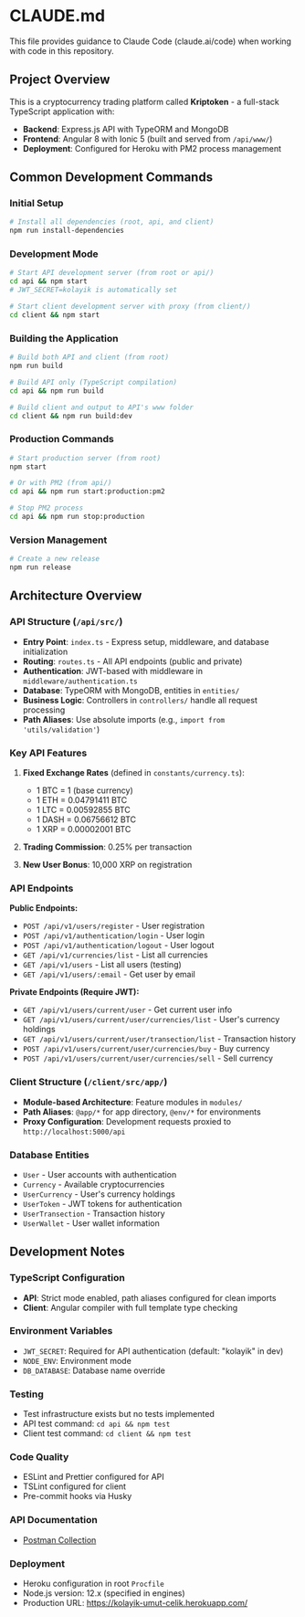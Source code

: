 # CLAUDE.md

This file provides guidance to Claude Code (claude.ai/code) when working with code in this repository.

## Project Overview

This is a cryptocurrency trading platform called **Kriptoken** - a full-stack TypeScript application with:
- **Backend**: Express.js API with TypeORM and MongoDB
- **Frontend**: Angular 8 with Ionic 5 (built and served from `/api/www/`)
- **Deployment**: Configured for Heroku with PM2 process management

## Common Development Commands

### Initial Setup
```bash
# Install all dependencies (root, api, and client)
npm run install-dependencies
```

### Development Mode
```bash
# Start API development server (from root or api/)
cd api && npm start
# JWT_SECRET=kolayik is automatically set

# Start client development server with proxy (from client/)
cd client && npm start
```

### Building the Application
```bash
# Build both API and client (from root)
npm run build

# Build API only (TypeScript compilation)
cd api && npm run build

# Build client and output to API's www folder
cd client && npm run build:dev
```

### Production Commands
```bash
# Start production server (from root)
npm start

# Or with PM2 (from api/)
cd api && npm run start:production:pm2

# Stop PM2 process
cd api && npm run stop:production
```

### Version Management
```bash
# Create a new release
npm run release
```

## Architecture Overview

### API Structure (`/api/src/`)
- **Entry Point**: `index.ts` - Express setup, middleware, and database initialization
- **Routing**: `routes.ts` - All API endpoints (public and private)
- **Authentication**: JWT-based with middleware in `middleware/authentication.ts`
- **Database**: TypeORM with MongoDB, entities in `entities/`
- **Business Logic**: Controllers in `controllers/` handle all request processing
- **Path Aliases**: Use absolute imports (e.g., `import from 'utils/validation'`)

### Key API Features
1. **Fixed Exchange Rates** (defined in `constants/currency.ts`):
   - 1 BTC = 1 (base currency)
   - 1 ETH = 0.04791411 BTC
   - 1 LTC = 0.00592855 BTC
   - 1 DASH = 0.06756612 BTC
   - 1 XRP = 0.00002001 BTC

2. **Trading Commission**: 0.25% per transaction

3. **New User Bonus**: 10,000 XRP on registration

### API Endpoints

**Public Endpoints:**
- `POST /api/v1/users/register` - User registration
- `POST /api/v1/authentication/login` - User login
- `POST /api/v1/authentication/logout` - User logout
- `GET /api/v1/currencies/list` - List all currencies
- `GET /api/v1/users` - List all users (testing)
- `GET /api/v1/users/:email` - Get user by email

**Private Endpoints (Require JWT):**
- `GET /api/v1/users/current/user` - Get current user info
- `GET /api/v1/users/current/user/currencies/list` - User's currency holdings
- `GET /api/v1/users/current/user/transection/list` - Transaction history
- `POST /api/v1/users/current/user/currencies/buy` - Buy currency
- `POST /api/v1/users/current/user/currencies/sell` - Sell currency

### Client Structure (`/client/src/app/`)
- **Module-based Architecture**: Feature modules in `modules/`
- **Path Aliases**: `@app/*` for app directory, `@env/*` for environments
- **Proxy Configuration**: Development requests proxied to `http://localhost:5000/api`

### Database Entities
- `User` - User accounts with authentication
- `Currency` - Available cryptocurrencies
- `UserCurrency` - User's currency holdings
- `UserToken` - JWT tokens for authentication
- `UserTransection` - Transaction history
- `UserWallet` - User wallet information

## Development Notes

### TypeScript Configuration
- **API**: Strict mode enabled, path aliases configured for clean imports
- **Client**: Angular compiler with full template type checking

### Environment Variables
- `JWT_SECRET`: Required for API authentication (default: "kolayik" in dev)
- `NODE_ENV`: Environment mode
- `DB_DATABASE`: Database name override

### Testing
- Test infrastructure exists but no tests implemented
- API test command: `cd api && npm test`
- Client test command: `cd client && npm test`

### Code Quality
- ESLint and Prettier configured for API
- TSLint configured for client
- Pre-commit hooks via Husky

### API Documentation
- [Postman Collection](https://documenter.getpostman.com/view/2342585/SzKQxzmo?version=latest)

### Deployment
- Heroku configuration in root `Procfile`
- Node.js version: 12.x (specified in engines)
- Production URL: https://kolayik-umut-celik.herokuapp.com/